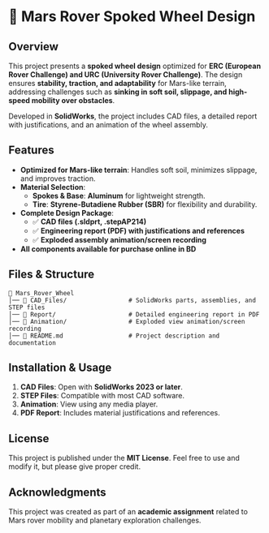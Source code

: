 # 🚀 Mars Rover Spoked Wheel Design

## Overview  
This project presents a **spoked wheel design** optimized for **ERC (European Rover Challenge) and URC (University Rover Challenge)**. The design ensures **stability, traction, and adaptability** for Mars-like terrain, addressing challenges such as **sinking in soft soil, slippage, and high-speed mobility over obstacles**.  

Developed in **SolidWorks**, the project includes CAD files, a detailed report with justifications, and an animation of the wheel assembly.  

## Features  
- **Optimized for Mars-like terrain**: Handles soft soil, minimizes slippage, and improves traction.  
- **Material Selection**:  
  - **Spokes & Base**: **Aluminum** for lightweight strength.  
  - **Tire**: **Styrene-Butadiene Rubber (SBR)** for flexibility and durability.  
- **Complete Design Package**:  
  - ✅ **CAD files (.sldprt, .stepAP214)**  
  - ✅ **Engineering report (PDF) with justifications and references**  
  - ✅ **Exploded assembly animation/screen recording**  
- **All components available for purchase online in BD**  

## Files & Structure  
```
📂 Mars_Rover_Wheel  
│── 📁 CAD_Files/                 # SolidWorks parts, assemblies, and STEP files  
│── 📁 Report/                    # Detailed engineering report in PDF  
│── 📁 Animation/                 # Exploded view animation/screen recording  
│── 📄 README.md                  # Project description and documentation  
```

## Installation & Usage  
1. **CAD Files**: Open with **SolidWorks 2023 or later**.  
2. **STEP Files**: Compatible with most CAD software.  
3. **Animation**: View using any media player.  
4. **PDF Report**: Includes material justifications and references.  

## License  
This project is published under the **MIT License**. Feel free to use and modify it, but please give proper credit.  

## Acknowledgments  
This project was created as part of an **academic assignment** related to Mars rover mobility and planetary exploration challenges.  
